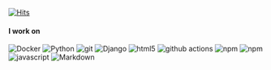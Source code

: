 
<!--

  ![Anurag's github stats](https://github-readme-stats.vercel.app/api?username=Tedhoon&show_icons=true&theme=dark)

<br> 
  <a href="https://github.com/Tedhoon/LittleAchievement">
  <img align="left" src="https://github-readme-stats.vercel.app/api/pin/?username=Tedhoon&repo=LittleAchievement&theme=dark&show_icons=true" />
  </a>

  <a href="https://github.com/Tedhoon/django-rest-framework">
  <img align="left" src="https://github-readme-stats.vercel.app/api/pin/?username=Tedhoon&repo=django-rest-framework&theme=dark&show_icons=true" />
  </a>

  <a href="https://github.com/Tedhoon/pusan-corona-mask-map">
  <img align="left" src="https://github-readme-stats.vercel.app/api/pin/?username=Tedhoon&repo=pusan-corona-mask-map&theme=dark&show_icons=true" />
  </a>

  <a href="https://github.com/Tedhoon/JasoseolProject">
  <img align="left" src="https://github-readme-stats.vercel.app/api/pin/?username=Tedhoon&repo=JasoseolProject&theme=dark&show_icons=true" />
  </a>

  <a href="https://github.com/Tedhoon/AsyncPlatform">
  <img align="left" src="https://github-readme-stats.vercel.app/api/pin/?username=Tedhoon&repo=AsyncPlatform&theme=dark&show_icons=true" />
  </a>

  <a href="https://github.com/Tedhoon/RdQuiz">
  <img align="left" src="https://github-readme-stats.vercel.app/api/pin/?username=Tedhoon&repo=RdQuiz&theme=dark&show_icons=true" />
  </a>

  <br> -->

[![Hits](https://hits.seeyoufarm.com/api/count/incr/badge.svg?url=https%3A%2F%2Fgithub.com%2FTedhoon)](https://hits.seeyoufarm.com)


#### I work on
<p>
  <img alt="Docker" src="https://img.shields.io/badge/-Docker-46a2f1?logo=docker&logoColor=white" />
  <img alt="Python" src="https://img.shields.io/badge/-python-306998?logo=python&logoColor=white" />
  <img alt="git" src="https://img.shields.io/badge/-Git-F05032?logo=git&logoColor=white" />
  <img alt="Django" src="https://img.shields.io/badge/-django-092e20?logo=django&logoColor=white" />
  <img alt="html5" src="https://img.shields.io/badge/-HTML5-E34F26?logo=html5&logoColor=white" />
  <img alt="github actions" src="https://img.shields.io/badge/-Github_Actions-2088FF?logo=github-actions&logoColor=white" />
  <img alt="npm" src="https://img.shields.io/badge/-NPM-CB3837?logo=npm&logoColor=white" />
  <img alt="npm" src="https://img.shields.io/badge/-NPM-CB3837?logo=npm&logoColor=white" />
  
  <img alt="javascript" src="https://img.shields.io/badge/-JavaScript-F0DB4F?logo=javascript&logoColor=white" />
  <img alt="Markdown" src="https://img.shields.io/badge/Markdown-000?logo=markdown&logoColor=white">
  </p>
